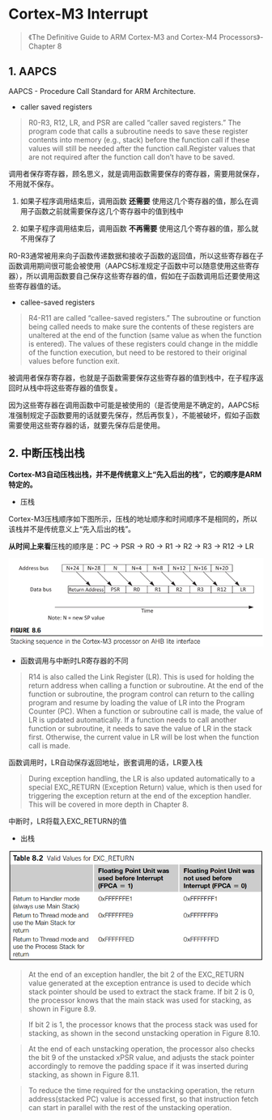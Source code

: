 # Cortex-M3 Interrupt

> 《The Definitive Guide to ARM Cortex-M3 and Cortex-M4 Processors》- Chapter 8

## 1. AAPCS

AAPCS - Procedure Call Standard for ARM Architecture.

* caller saved registers

> R0-R3, R12, LR, and PSR are called “caller saved registers.” The program code that calls a subroutine needs to save these register contents into memory (e.g., stack) before the function call if these values will still be needed after the function call.Register values that are not required after the function call don’t have to be saved.

调用者保存寄存器，顾名思义，就是调用函数需要保存的寄存器，需要用就保存，不用就不保存。

1. 如果子程序调用结束后，调用函数 <b>还需要</b> 使用这几个寄存器的值，那么在调用子函数之前就需要保存这几个寄存器中的值到栈中

2. 如果子程序调用结束后，调用函数 <b>不再需要</b> 使用这几个寄存器的值，那么就不用保存了

R0-R3通常被用来向子函数传递数据和接收子函数的返回值，所以这些寄存器在子函数调用期间很可能会被使用（AAPCS标准规定子函数中可以随意使用这些寄存器），所以调用函数要自己保存这些寄存器的值，假如在子函数调用后还要使用这些寄存器值的话。

* callee-saved registers
> R4-R11 are called “callee-saved registers.” The subroutine or function being called needs to make sure the contents of these registers are unaltered at the end of the function (same value as when the function is entered). The values of these registers could change in the middle of the function execution, but need to be restored to their original values before function exit.

被调用者保存寄存器，也就是子函数需要保存这些寄存器的值到栈中，在子程序返回时从栈中将这些寄存器的值恢复。

因为这些寄存器在调用函数中可能是被使用的（是否使用是不确定的，AAPCS标准强制规定子函数要用的话就要先保存，然后再恢复），不能被破坏，假如子函数需要使用这些寄存器的话，就要先保存后是使用。



## 2. 中断压栈出栈

<b>Cortex-M3自动压栈出栈，并不是传统意义上“先入后出的栈”，它的顺序是ARM特定的。</b>

* 压栈

Cortex-M3压栈顺序如下图所示，压栈的地址顺序和时间顺序不是相同的，所以该栈并不是传统意义上“先入后出的栈”。

<b>从时间上来看</b>压栈的顺序是：PC -> PSR -> R0 -> R1 -> R2 -> R3 -> R12 -> LR

![](../../../assets/images/STM32/FreeRTOS/stacking_sequence.png)


* 函数调用与中断时LR寄存器的不同

> R14 is also called the Link Register (LR). This is used for holding the return address when calling a function or subroutine. At the end of the function or subroutine, the program control can return to the calling program and resume by loading the value of LR into the Program Counter (PC). When a function or subroutine call is made, the value of LR is updated automatically. If a function needs to call another function or subroutine, it needs to save the value of LR in the stack first. Otherwise, the current value in LR will be lost when the function call is made.

函数调用时，LR自动保存返回地址，嵌套调用的话，LR要入栈

> During exception handling, the LR is also updated automatically to a special EXC_RETURN (Exception Return) value, which is then used for triggering the exception return at the end of the exception handler. This will be covered in more depth in Chapter 8.

中断时，LR将载入EXC_RETURN的值

* 出栈

![](../../../assets/images/STM32/FreeRTOS/EXC_RETURN.png)

> At the end of an exception handler, the bit 2 of the EXC_RETURN value generated at the exception entrance is used to decide which stack pointer should be used to extract the stack frame. If bit 2 is 0, the processor knows that the main stack was used for stacking, as shown in Figure 8.9.

> If bit 2 is 1, the processor knows that the process stack was used for stacking, as shown in the second unstacking operation in Figure 8.10.

> At the end of each unstacking operation, the processor also checks the bit 9 of the unstacked xPSR value, and adjusts the stack pointer accordingly to remove the padding space if it was inserted during stacking, as shown in Figure 8.11.

> To reduce the time required for the unstacking operation, the return address(stacked PC) value is accessed first, so that instruction fetch can start in parallel with the rest of the unstacking operation.